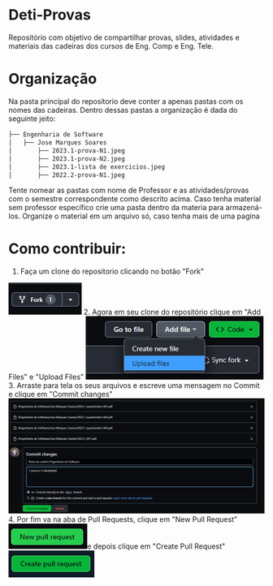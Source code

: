 # Deti-Provas

Repositório com objetivo de compartilhar provas, slides, atividades e materiais das cadeiras dos cursos de Eng. Comp e Eng. Tele.

# Organização

Na pasta principal do reposítorio deve conter a apenas pastas com os nomes das cadeiras. Dentro dessas pastas a organização é dada do seguinte jeito:

```
├── Engenharia de Software
│   ├── Jose Marques Soares
│       ├── 2023.1-prova-N1.jpeg
│       ├── 2023.1-prova-N2.jpeg
│       ├── 2023.1-lista de exercicios.jpeg
│       ├── 2022.2-prova-N1.jpeg
```
Tente nomear as pastas com nome de Professor e as atividades/provas com o semestre correspondente como descrito acima.
Caso tenha material sem professor específico crie uma pasta dentro da materia para armazená-los.
Organize o material em um arquivo só, caso tenha mais de uma pagina

# Como contribuir:

1. Faça um clone do repositorio clicando no botão "Fork"
<img src="https://github.com/deti-provas/deti-provas/blob/main/Outros/image.png"/>
2. Agora em seu clone do repositório clique em "Add Files" e "Upload Files" 
<img src="https://github.com/deti-provas/deti-provas/blob/main/Outros/1%20upload%20files.png"/>
3. Arraste para tela os seus arquivos e escreve uma mensagem no Commit e clique em "Commit changes"
<img src="https://github.com/deti-provas/deti-provas/blob/main/Outros/2-commit.png"/>
4. Por fim va na aba de Pull Requests, clique em "New Pull Request" <img src="https://github.com/deti-provas/deti-provas/blob/main/Outros/3-new%20pull%20request.png"/>e depois clique em "Create Pull Request" <img src="https://github.com/deti-provas/deti-provas/blob/main/Outros/4-%20create%20a%20pull%20request.png"/>
